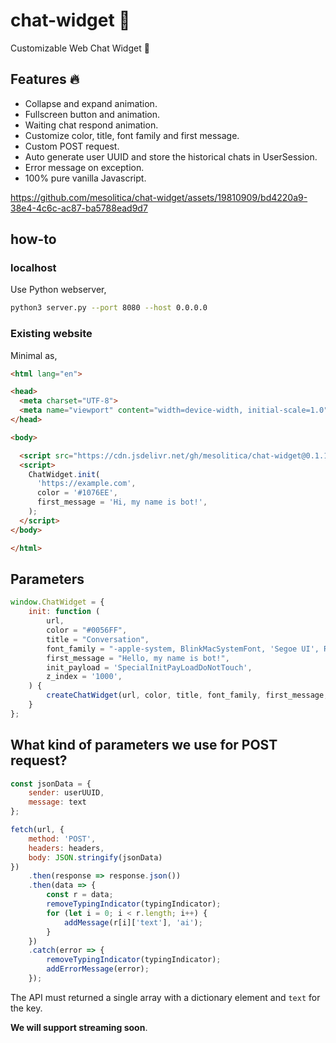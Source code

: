 # chat-widget 💬

Customizable Web Chat Widget 💬

## Features 🔥

- Collapse and expand animation.
- Fullscreen button and animation.
- Waiting chat respond animation.
- Customize color, title, font family and first message.
- Custom POST request.
- Auto generate user UUID and store the historical chats in UserSession.
- Error message on exception.
- 100% pure vanilla Javascript.

https://github.com/mesolitica/chat-widget/assets/19810909/bd4220a9-38e4-4c6c-ac87-ba5788ead9d7

## how-to

### localhost

Use Python webserver,

```bash
python3 server.py --port 8080 --host 0.0.0.0
```

### Existing website

Minimal as,

```html
<html lang="en">

<head>
  <meta charset="UTF-8">
  <meta name="viewport" content="width=device-width, initial-scale=1.0">
</head>

<body>

  <script src="https://cdn.jsdelivr.net/gh/mesolitica/chat-widget@0.1.1/chat.js"></script>
  <script>
    ChatWidget.init(
      'https://example.com',
      color = '#1076EE',
      first_message = 'Hi, my name is bot!',
    );
  </script>
</body>

</html>
```

## Parameters

```js
window.ChatWidget = {
    init: function (
        url,
        color = "#0056FF",
        title = "Conversation",
        font_family = "-apple-system, BlinkMacSystemFont, 'Segoe UI', Roboto, Oxygen, Ubuntu, Cantarell, 'Open Sans', 'Helvetica Neue', sans-serif",
        first_message = "Hello, my name is bot!",
        init_payload = 'SpecialInitPayLoadDoNotTouch',
        z_index = '1000',
    ) {
        createChatWidget(url, color, title, font_family, first_message, init_payload, z_index);
    }
};
```

## What kind of parameters we use for POST request?

```js
const jsonData = {
    sender: userUUID,
    message: text
};

fetch(url, {
    method: 'POST',
    headers: headers,
    body: JSON.stringify(jsonData)
})
    .then(response => response.json())
    .then(data => {
        const r = data;
        removeTypingIndicator(typingIndicator);
        for (let i = 0; i < r.length; i++) {
            addMessage(r[i]['text'], 'ai');
        }
    })
    .catch(error => {
        removeTypingIndicator(typingIndicator);
        addErrorMessage(error);
    });
```

The API must returned a single array with a dictionary element and `text` for the key.

**We will support streaming soon**.
